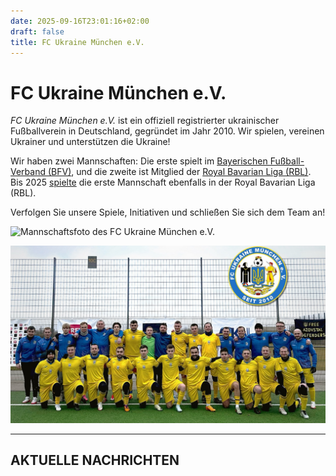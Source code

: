 ```yaml
---
date: 2025-09-16T23:01:16+02:00
draft: false
title: FC Ukraine München e.V.
---
```


# FC Ukraine München e.V.

*FC Ukraine München e.V.* ist ein offiziell registrierter ukrainischer
Fußballverein in Deutschland, gegründet im Jahr 2010. Wir spielen, vereinen
Ukrainer und unterstützen die Ukraine!

Wir haben zwei Mannschaften: Die erste spielt im
[Bayerischen Fußball-Verband (BFV)], und die zweite ist Mitglied der
[Royal Bavarian Liga (RBL)]. Bis 2025 [spielte] die erste Mannschaft ebenfalls
in der Royal Bavarian Liga (RBL).

Verfolgen Sie unsere Spiele, Initiativen und schließen Sie sich dem Team an!

![Mannschaftsfoto des FC Ukraine München e.V.](/images/uploads/2025-09-08-dsc00601.jpeg "8. September 2025")

![Mannschaftsfoto des FC Ukraine München e.V.](img.jpg "Juni 2025")

---

## AKTUELLE NACHRICHTEN

[Bayerischen Fußball-Verband (BFV)]: https://www.bfv.de/mannschaften/fc-ukraine-muenchen/02Q41B242K000000VS5489B1VTILVS2U
[Royal Bavarian Liga (RBL)]: https://royalbavarianliga.de/teaminfo.php?teamid=o2189
[spielte]: https://royalbavarianliga.de/teaminfo.php?teamid=m760

